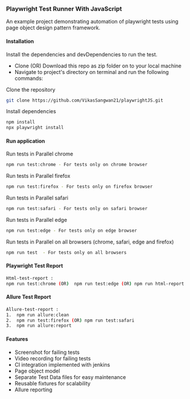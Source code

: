 ### Playwright Test Runner With JavaScript

An example project demonstrating automation of playwright tests using page object design pattern framework.


#### Installation

Install the dependencies and devDependencies to run the test.

- Clone (OR) Download this repo as zip folder on to your local machine
- Navigate to project's directory on terminal and run the following commands:

Clone the repository

```bash
git clone https://github.com/VikasSangwan21/playwrightJS.git
```

Install dependencies

```bash
npm install
npx playwright install
```

#### Run application

Run tests in Parallel chrome

```bash
npm run test:chrome - For tests only on chrome browser
```

Run tests in Parallel firefox

```bash
npm run test:firefox - For tests only on firefox browser
```

Run tests in Parallel safari

```bash
npm run test:safari - For tests only on safari browser
```

Run tests in Parallel edge

```bash
npm run test:edge - For tests only on edge browser
```

Run tests in Parallel on all browsers (chrome, safari, edge and firefox)

```bash
npm run test  - For tests only on all browsers
```

#### Playwright Test Report 

```bash
Html-test-report :
npm run test:chrome (OR)  npm run test:edge (OR) npm run html-report
```

#### Allure Test Report

```bash
Allure-test-report :
1.	npm run allure:clean
2.	npm run test:firefox (OR) npm run test:safari
3.	npm run allure:report
```

#### Features
- Screenshot for failing tests
- Video recording for failing tests
- CI integration implemented with jenkins
- Page object model
- Separate Test Data files for easy maintenance
- Reusable fixtures for scalability
- Allure reporting
